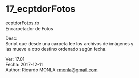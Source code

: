 # 17_ecptdorFotos

ecptdorFotos.rb                                                           
                          Encarpetador de Fotos                           
                                                                          
Desc:                                                                     
        Script que desde una carpeta lee los archivos de imágenes y       
        las mueve a otro destino ordenado según fecha.                    
                                                                          
Ver:    17.01                                                             
Fecha:  2017-12-11                                                        
Author: Ricardo MONLA rmonla@gmail.com                                    


